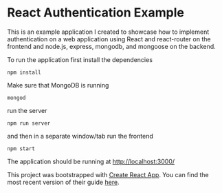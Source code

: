 # React Authentication Example

This is an example application I created to showcase how to implement authentication on a web application using React and react-router on the frontend and node.js, express, mongodb, and mongoose on the backend.

To run the application first install the dependencies
```
npm install
```
Make sure that MongoDB is running
```
mongod
```
run the server
```
npm run server
```
and then in a separate window/tab run the frontend
```
npm start
```
The application should be running at [http://localhost:3000/](http://localhost:3000/)

This project was bootstrapped with [Create React App](https://github.com/facebookincubator/create-react-app).
You can find the most recent version of their guide [here](https://github.com/facebookincubator/create-react-app/blob/master/packages/react-scripts/template/README.md).
